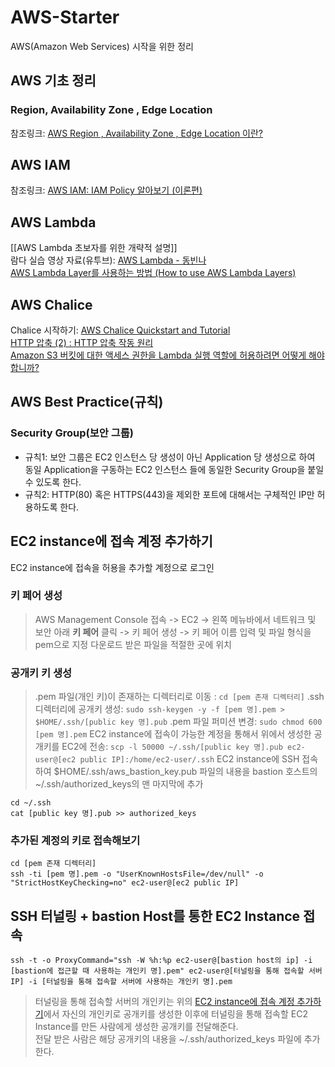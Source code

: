# AWS-Starter
AWS(Amazon Web Services) 시작을 위한 정리

## AWS 기초 정리
### Region, Availability Zone , Edge Location
참조링크: [AWS Region , Availability Zone , Edge Location 이란?](https://interconnection.tistory.com/39)

## AWS IAM
참조링크: [AWS IAM: IAM Policy 알아보기 (이론편)](https://musma.github.io/2019/11/05/about-aws-iam-policy.html)

## AWS Lambda
[[AWS Lambda 초보자를 위한 개략적 설명]]   
람다 실습 영상 자료(유투브): [AWS Lambda - 동빈나](https://www.youtube.com/watch?v=7uEDep9DFJs&list=PLRx0vPvlEmdD_AdG6fEwcfVrq5Qb3q_Ja&index=1)   
[AWS Lambda Layer를 사용하는 방법 (How to use AWS Lambda Layers)](https://medium.com/@rabter/aws-lambda-layer%EB%A5%BC-%EC%82%AC%EC%9A%A9%ED%95%98%EB%8A%94-%EB%B0%A9%EB%B2%95-how-to-use-aws-lambda-layers-c206ba40d4cc)

## AWS Chalice
Chalice 시작하기: [AWS Chalice Quickstart and Tutorial](https://aws.github.io/chalice/quickstart.html)   
[HTTP 압축 (2) : HTTP 압축 작동 원리](http://www.simpleisbest.net/archive/2005/07/18/185.aspx)   
[Amazon S3 버킷에 대한 액세스 권한을 Lambda 실행 역할에 허용하려면 어떻게 해야 합니까?](https://aws.amazon.com/ko/premiumsupport/knowledge-center/lambda-execution-role-s3-bucket/)  

## AWS Best Practice(규칙)
### Security Group(보안 그룹)
* 규칙1: 보안 그룹은 EC2 인스턴스 당 생성이 아닌 Application 당 생성으로 하여 동일 Application을 구동하는 EC2 인스턴스 들에 동일한 Security Group을 붙일 수 있도록 한다.
* 규칙2: HTTP(80) 혹은 HTTPS(443)을 제외한 포트에 대해서는 구체적인 IP만 허용하도록 한다.

## EC2 instance에 접속 계정 추가하기
EC2 instance에 접속을 허용을 추가할 계정으로 로그인

### 키 페어 생성
> AWS Management Console 접속 -> EC2 -> 왼쪽 메뉴바에서 네트워크 및 보안 아래 **키 페어** 클릭 -> 키 페어 생성 -> 키 페어 이름 입력 및 파일 형식을 pem으로 지정
> 다운로드 받은 파일을 적절한 곳에 위치

### 공개키 키 생성
> .pem 파일(개인 키)이 존재하는 디렉터리로 이동 : `cd [pem 존재 디렉터리]`
> .ssh 디렉터리에 공개키 생성: `sudo ssh-keygen -y -f [pem 명].pem > $HOME/.ssh/[public key 명].pub`
> .pem 파일 퍼미션 변경: `sudo chmod 600 [pem 명].pem`
> EC2 instance에 접속이 가능한 계정을 통해서 위에서 생성한 공개키를 EC2에 전송: `scp -l 50000 ~/.ssh/[public key 명].pub ec2-user@[ec2 public IP]:/home/ec2-user/.ssh`
> EC2 instance에 SSH 접속하여 $HOME/.ssh/aws_bastion_key.pub 파일의 내용을 bastion 호스트의 ~/.ssh/authorized_keys의 맨 마지막에 추가
``` shell
cd ~/.ssh
cat [public key 명].pub >> authorized_keys
```

### 추가된 계정의 키로 접속해보기
``` shell
cd [pem 존재 디렉터리]
ssh -ti [pem 명].pem -o "UserKnownHostsFile=/dev/null" -o "StrictHostKeyChecking=no" ec2-user@[ec2 public IP]
```

## SSH 터널링 + bastion Host를 통한 EC2 Instance 접속
``` shell
ssh -t -o ProxyCommand="ssh -W %h:%p ec2-user@[bastion host의 ip] -i [bastion에 접근할 때 사용하는 개인키 명].pem" ec2-user@[터널링을 통해 접속할 서버 IP] -i [터널링을 통해 접속할 서버에 사용하는 개인키 명].pem
```
> 터널링을 통해 접속할 서버의 개인키는 위의 [EC2 instance에 접속 계정 추가하기](https://github.com/JuJin1324/AWS-Starter/blob/master/README.md#ec2-instance%EC%97%90-%EC%A0%91%EC%86%8D-%EA%B3%84%EC%A0%95-%EC%B6%94%EA%B0%80%ED%95%98%EA%B8%B0)에서 자신의 개인키로 공개키를 생성한 이후에 터널링을 통해 접속할 EC2 Instance를 만든 사람에게 생성한 공개키를 전달해준다.   
> 전달 받은 사람은 해당 공개키의 내용을 ~/.ssh/authorized_keys 파일에 추가한다.
